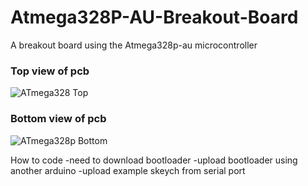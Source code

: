 # Atmega328P-AU-Breakout-Board
A breakout board using the Atmega328p-au microcontroller

### Top view of pcb
![ATmega328 Top](https://github.com/Harveyn4444/Atmega328P-AU-Breakout-Board/assets/73143248/46a2990d-262b-4b75-9b4d-25c6e33bbc25)

### Bottom view of pcb
![ATmega328p Bottom](https://github.com/Harveyn4444/Atmega328P-AU-Breakout-Board/assets/73143248/5165a0c2-47dc-459b-bbdc-a561043b1fbd)



How to code
-need to download bootloader
-upload bootloader using another arduino 
-upload example skeych from serial port
